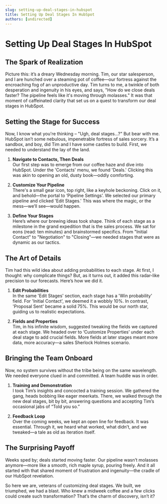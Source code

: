 ```yaml
---
slug: setting-up-deal-stages-in-hubspot
title: Setting Up Deal Stages In HubSpot
authors: [undirected]
---
```


# Setting Up Deal Stages In HubSpot

## The Spark of Realization

Picture this: it’s a dreary Wednesday morning. Tim, our star salesperson, and I are hunched over a steaming pot of coffee—our fortress against the encroaching fog of an unproductive day. Tim turns to me, a twinkle of both desperation and ingenuity in his eyes, and says, "How do we close deals faster? The pipeline feels like it's moving through molasses." It was that moment of caffeinated clarity that set us on a quest to transform our deal stages in HubSpot.

## Setting the Stage for Success

Now, I know what you're thinking – "Ugh, deal stages…?" But bear with me. HubSpot isn’t some nebulous, impenetrable fortress of sales sorcery. It’s a sandbox, and boy, did Tim and I have some castles to build. First, we needed to understand the lay of the land.

1. **Navigate to Contacts, Then Deals**  
   Our first step was to emerge from our coffee haze and dive into HubSpot. Under the 'Contacts' menu, we found 'Deals.' Clicking this was akin to opening an old, dusty book—oddly comforting.

2. **Customize Your Pipeline**  
   There's a small gear icon, top right, like a keyhole beckoning. Click on it, and behold—the portal to ‘Pipeline Settings’. We selected our primary pipeline and clicked 'Edit Stages.' This was where the magic, or the mess—we’ll see—would happen.

3. **Define Your Stages**  
   Here’s where our brewing ideas took shape. Think of each stage as a milestone in the grand expedition that is the sales process. We sat for eons (read: ten minutes) and brainstormed specifics. From "Initial Contact" to "Negotiation" to "Closing"—we needed stages that were as dynamic as our tactics.

## The Art of Details

Tim had this wild idea about adding probabilities to each stage. At first, I thought: why complicate things? But, as it turns out, it added this radar-like precision to our forecasts. Here’s how we did it.

1. **Edit Probabilities**  
   In the same 'Edit Stages' section, each stage has a 'Win probability' field. For 'Initial Contact', we deemed it a wobbly 10%. In contrast, 'Proposal Sent' became a solid 75%. This would be our north star, guiding us to realistic expectations.

2. **Fields and Properties**  
   Tim, in his infinite wisdom, suggested tweaking the fields we captured at each stage. We headed over to ‘Customize Properties’ under each deal stage to add crucial fields. More fields at later stages meant more data, more accuracy—a sales Sherlock Holmes scenario.

## Bringing the Team Onboard

Now, no system survives without the tribe being on the same wavelength. We needed everyone clued in and committed. A team huddle was in order. 

1. **Training and Demonstration**  
   I took Tim’s insights and concocted a training session. We gathered the gang, heads bobbing like eager meerkats. There, we walked through the new deal stages, bit by bit, answering questions and accepting Tim’s occasional jabs of “Told you so.”

2. **Feedback Loop**  
   Over the coming weeks, we kept an open line for feedback. It was essential. Through it, we heard what worked, what didn’t, and we tweaked—a tale as old as iteration itself.

## The Surprising Payoff

Weeks sped by; deals started moving faster. Our pipeline wasn’t molasses anymore—more like a smooth, rich maple syrup, pouring freely. And it all started with that shared moment of frustration and ingenuity—the cradle of our HubSpot revelation.

So here we are, veterans of customizing deal stages. We built, we triumphed, we had a blast. Who knew a midweek coffee and a few clicks could create such transformation? That’s the charm of discovery, isn’t it?